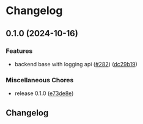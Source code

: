 # Changelog

## 0.1.0 (2024-10-16)


### Features

* backend base with logging api ([#282](https://github.com/dropbox-code/repo-6/issues/282)) ([dc29b19](https://github.com/dropbox-code/repo-6/commit/dc29b19d19d662e5053afbdd90ee01aecc4a23c0))


### Miscellaneous Chores

* release 0.1.0 ([e73de8e](https://github.com/dropbox-code/repo-6/commit/e73de8ed6c8f44c533afcc709c822d14f554c065))

## Changelog
